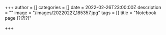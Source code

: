 +++
author = []
categories = []
date = 2022-02-26T23:00:00Z
description = ""
image = "/images/20220227_185357.jpg"
tags = []
title = "Notebook page (?!?!?)"

+++
